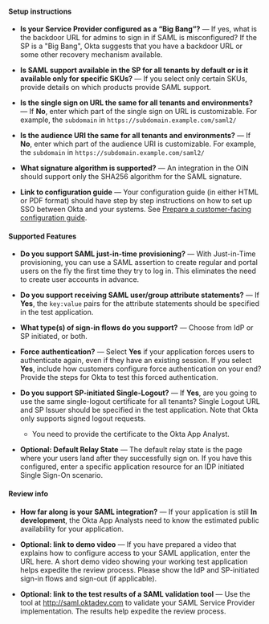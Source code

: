 #### Setup instructions

* **Is your Service Provider configured as a “Big Bang”?** &mdash; If yes, what is the backdoor URL for admins to sign in if SAML is misconfigured? If the SP is a "Big Bang", Okta suggests that you have a backdoor URL or some other recovery mechanism available.

* **Is SAML support available in the SP for all tenants by default or is it available only for specific SKUs?** &mdash; If you select only certain SKUs, provide details on which products provide SAML support.

* **Is the single sign on URL the same for all tenants and environments?** &mdash; If **No**, enter which part of the single sign on URL is customizable. For example, the `subdomain` in `https://subdomain.example.com/saml2/`

* **Is the audience URI the same for all tenants and environments?** &mdash; If **No**, enter which part of the audience URI is customizable. For example, the `subdomain` in `https://subdomain.example.com/saml2/`

* **What signature algorithm is supported?** &mdash; An integration in the OIN should support only the SHA256 algorithm for the SAML signature.

* **Link to configuration guide** &mdash; Your configuration guide (in either HTML or PDF format) should have step by step instructions on how to set up SSO between Okta and your systems. See [Prepare a customer-facing configuration guide](/docs/guides/submit-app/create-guide).

#### Supported Features

* **Do you support SAML just-in-time provisioning?** &mdash; With Just-in-Time provisioning, you can use a SAML assertion to create regular and portal users on the fly the first time they try to log in. This eliminates the need to create user accounts in advance.

* **Do you support receiving SAML user/group attribute statements?** &mdash; If **Yes**, the `key:value` pairs for the attribute statements should be specified in the test application.

* **What type(s) of sign-in flows do you support?** &mdash; Choose from IdP or SP initiated, or both.

* **Force authentication?** &mdash; Select **Yes** if your application forces users to authenticate again, even if they have an existing session. If you select **Yes**, include how customers configure force authentication on your end? Provide the steps for Okta to test this forced authentication.

* **Do you support SP-initiated Single-Logout?** &mdash; If **Yes**, are you going to use the same single-logout certificate for all tenants? Single Logout URL and SP Issuer should be specified in the test application. Note that Okta only supports signed logout requests.
  
  * You need to provide the certificate to the Okta App Analyst.

* **Optional: Default Relay State** &mdash; The default relay state is the page where your users land after they successfully sign on. If you have this configured, enter a specific application resource for an IDP initiated Single Sign-On scenario.

#### Review info

* **How far along is your SAML integration?** &mdash; If your application is still **In development**, the Okta App Analysts need to know the estimated public availability for your application.

* **Optional: link to demo video** &mdash; If you have prepared a video that explains how to configure access to your SAML application, enter the URL here. A short demo video showing your working test application helps expedite the review process. Please show the IdP and SP-initiated sign-in flows and sign-out (if applicable).

* **Optional: link to the test results of a SAML validation tool** &mdash; Use the tool at <http://saml.oktadev.com> to validate your SAML Service Provider implementation. The results help expedite the review process.
